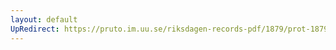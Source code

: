 ```yaml
---
layout: default
UpRedirect: https://pruto.im.uu.se/riksdagen-records-pdf/1879/prot-1879--ak--032.pdf
---
```

